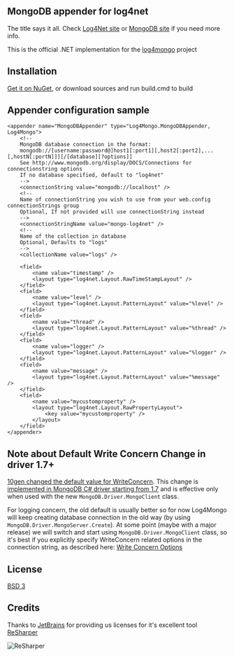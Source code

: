 MongoDB appender for log4net
----------------------------

The title says it all. Check [Log4Net site](http://logging.apache.org/log4net/) or [MongoDB site](http://www.mongodb.org/) if you need more info.

This is the official .NET implementation for the [log4mongo](http://log4mongo.org) project

Installation
------------

[Get it on NuGet](https://nuget.org/packages/log4mongo-net), or download sources and run build.cmd to build

Appender configuration sample
-----------------------------

	<appender name="MongoDBAppender" type="Log4Mongo.MongoDBAppender, Log4Mongo">
		<!-- 
		MongoDB database connection in the format:
		mongodb://[username:password@]host1[:port1][,host2[:port2],...[,hostN[:portN]]][/[database][?options]]
		See http://www.mongodb.org/display/DOCS/Connections for connectionstring options 
		If no database specified, default to "log4net"
		-->
		<connectionString value="mongodb://localhost" />
		<!-- 
		Name of connectionString you wish to use from your web.config connectionStrings group
		Optional, If not provided will use connectionString instead
		-->
		<connectionStringName value="mongo-log4net" />
		<!-- 
		Name of the collection in database
		Optional, Defaults to "logs"
		-->
		<collectionName value="logs" />
		
		<field>
			<name value="timestamp" />
			<layout type="log4net.Layout.RawTimeStampLayout" />
		</field>
		<field>
			<name value="level" />
			<layout type="log4net.Layout.PatternLayout" value="%level" />
		</field>
		<field>
			<name value="thread" />
			<layout type="log4net.Layout.PatternLayout" value="%thread" />
		</field>
		<field>
			<name value="logger" />
			<layout type="log4net.Layout.PatternLayout" value="%logger" />
		</field>
		<field>
			<name value="message" />
			<layout type="log4net.Layout.PatternLayout" value="%message" />
		</field>
		<field>
			<name value="mycustomproperty" />
			<layout type="log4net.Layout.RawPropertyLayout">
				<key value="mycustomproperty" />
			</layout>
		</field>
	</appender>

Note about Default Write Concern Change in driver 1.7+
------------------------------------------------------

[10gen changed the default value for WriteConcern](http://blog.mongodb.org/post/36666163412/introducing-mongoclient). This change is [implemented in MongoDB C# driver starting from 1.7](http://docs.mongodb.org/manual/release-notes/drivers-write-concern/#releases) and is effective only when used with the new `MongoDB.Driver.MongoClient` class.

For logging concern, the old default is usually better so for now Log4Mongo will keep creating database connection in the old way (by using `MongoDB.Driver.MongoServer.Create`). At some point (maybe with a major release) we will switch and start using `MongoDB.Driver.MongoClient` class, so it's best if you explicitly specify WriteConcern related options in the connection string, as described here: [Write Concern Options](http://docs.mongodb.org/manual/reference/connection-string/#write-concern-options)

License
-------

[BSD 3](https://raw.github.com/log4mongo/log4mongo-net/master/LICENSE)

Credits
-------

Thanks to [JetBrains](http://www.jetbrains.com/) for providing us licenses for it's excellent tool [ReSharper](http://www.jetbrains.com/resharper/)

![ReSharper](http://www.jetbrains.com/img/logos/logo_resharper_small.gif)
